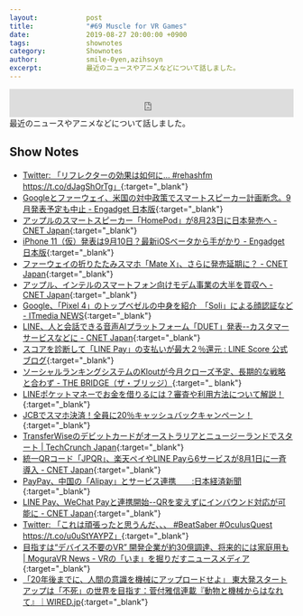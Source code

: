 ```yaml
---
layout:            post
title:             "#69 Muscle for VR Games"
date:              2019-08-27 20:00:00 +0900
tags:              shownotes
category:          Shownotes
author:            smile-0yen,azihsoyn
excerpt:           最近のニュースやアニメなどについて話しました。
---
```

<iframe width="100%" height="50" scrolling="no" frameborder="no" src="https://w.soundcloud.com/player/?url=https%3A//api.soundcloud.com/tracks/671675942&color=%23ff5500&auto_play=false&hide_related=false&show_comments=false&show_user=true&show_reposts=false&show_teaser=false&visual=false&show_artwork=false&default_height=75"></iframe>
最近のニュースやアニメなどについて話しました。

## Show Notes
- [Twitter: 「リフレクターの効果は如何に\.\.\. \#rehashfm https://t\.co/dJagShOrTg」](https://twitter.com/smile_0yen/status/1162367227842060295){:target="_blank"}
- [Googleとファーウェイ、米国の対中政策でスマートスピーカー計画断念。9月発表予定も中止 \- Engadget 日本版](https://japanese.engadget.com/2019/07/29/google-9/){:target="_blank"}
- [アップルのスマートスピーカー「HomePod」が8月23日に日本発売へ \- CNET Japan](https://japan.cnet.com/article/35141350/){:target="_blank"}
- [iPhone 11（仮）発表は9月10日？最新iOSベータから手がかり \- Engadget 日本版](https://japanese.engadget.com/2019/08/16/iphone-11-9-10-ios/){:target="_blank"}
- [ファーウェイの折りたたみスマホ「Mate X」、さらに発売延期に？ \- CNET Japan](https://japan.cnet.com/article/35141340/){:target="_blank"}
- [アップル、インテルのスマートフォン向けモデム事業の大半を買収へ \- CNET Japan](https://japan.cnet.com/article/35140440/){:target="_blank"}
- [Google、「Pixel 4」のトップベゼルの中身を紹介　「Soli」による顔認証など \- ITmedia NEWS](https://www.itmedia.co.jp/news/articles/1907/30/news052.html){:target="_blank"}
- [LINE、人と会話できる音声AIプラットフォーム「DUET」発表\-\-カスタマーサービスなどに \- CNET Japan](https://japan.cnet.com/article/35139123/){:target="_blank"}
- [スコアを診断して「LINE Pay」の支払いが最大２％還元 : LINE Score 公式ブログ](http://linescore-blog.line.me/archives/17811094.html){:target="_blank"}
- [ソーシャルランキングシステムのKloutが今月クローズ予定、長期的な戦略と合わず \- THE BRIDGE（ザ・ブリッジ）](https://thebridge.jp/2018/05/social-influence-platform-klout-to-shut-down-on-may-25?utm_source=FeedBurner-Sd+Japan%28Japanese-New%29&utm_medium=feed&utm_campaign=Feed%3A+SdJapan+%28The+Bridge+%28Japanese%29%29){:target="_ blank"}
- [LINEポケットマネーでお金を借りるには？審査や利用方法について解説！](https://www.cci-nenkin.jp/line-pocket-money/){:target="_blank"}
- [JCBでスマホ決済！全員に20％キャッシュバックキャンペーン！](https://www.jcb.co.jp/campaign/cashb20_1908.html){:target="_blank"}
- [TransferWiseのデビットカードがオーストラリアとニュージーランドでスタート \| TechCrunch Japan](https://jp.techcrunch.com/2019/08/15/2019-08-14-transferwises-debit-card-launches-in-australia-and-new-zealand-with-singapore-to-follow/){:target="_blank"}
- [統一QRコード「JPQR」、楽天ペイやLINE Payら6サービスが8月1日に一斉導入 \- CNET Japan](https://japan.cnet.com/article/35140433/){:target="_blank"}
- [PayPay、中国の「Alipay」とサービス連携　　:日本経済新聞](https://www.nikkei.com/article/DGXLRSP489805_V00C18A9000000/){:target="_blank"}
- [LINE Pay、WeChat Payと連携開始\-\-QRを変えずにインバウンド対応が可能に \- CNET Japan](https://japan.cnet.com/article/35141124/){:target="_blank"}
- [Twitter: 「これは頑張ったと思うんだ、、、 \#BeatSaber \#OculusQuest https://t\.co/u0uStYAYPZ」](https://twitter.com/azihsoyn/status/1162019768464920576){:target="_blank"}
- [目指すは“デバイス不要のVR” 開発企業が約30億調達、将来的には家庭用も \| MoguraVR News \- VRの「いま」を掘りだすニュースメディア](https://www.moguravr.com/light-field-lab-funding/){:target="_blank"}
- [「20年後までに、人間の意識を機械にアップロードせよ」 東大発スタートアップは「不死」の世界を目指す：菅付雅信連載『動物と機械からはなれて』｜WIRED\.jp](https://wired.jp/series/away-from-animals-and-machines/chapter8-2/){:target="_blank"}
